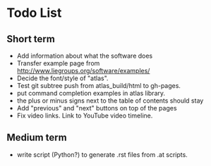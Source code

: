 # Todo List

## Short term
* Add information about what the software does
* Transfer example page from http://www.liegroups.org/software/examples/
* Decide the font/style of "atlas".
* Test git subtree push from atlas_build/html to gh-pages.
* put command completion examples in atlas library.
* the plus or minus signs next to the table of contents should stay
* Add "previous" and "next" buttons on top of the pages
* Fix video links. Link to YouTube video timeline.


## Medium term

* write script (Python?) to generate .rst files from .at scripts.